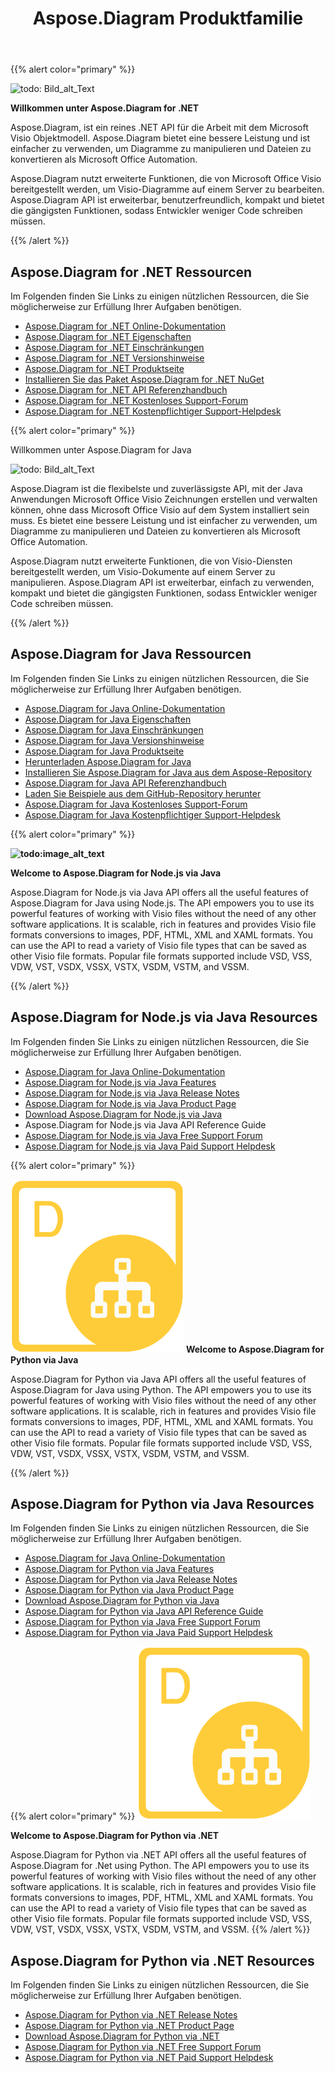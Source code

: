 ﻿---
title: Aspose.Diagram Produktfamilie
type: docs
description: Aspose.Diagram provides Visio file formats conversions to images, PDF, HTML, XML and XAML formats. Popular file formats supported include VSD, VSS, VDW, VST, VSDX, VSSX, VSTX, VSDM, VSTM, and VSSM.
weight: 10
url: /de/
---
{{% alert color="primary" %}}

![todo: Bild_alt_Text](home_1.png)

**Willkommen unter Aspose.Diagram for .NET**

Aspose.Diagram, ist ein reines .NET API für die Arbeit mit dem Microsoft Visio Objektmodell. Aspose.Diagram bietet eine bessere Leistung und ist einfacher zu verwenden, um Diagramme zu manipulieren und Dateien zu konvertieren als Microsoft Office Automation.

 Aspose.Diagram nutzt erweiterte Funktionen, die von Microsoft Office Visio bereitgestellt werden, um Visio-Diagramme auf einem Server zu bearbeiten. Aspose.Diagram API ist erweiterbar, benutzerfreundlich, kompakt und bietet die gängigsten Funktionen, sodass Entwickler weniger Code schreiben müssen.

{{% /alert %}}
## **Aspose.Diagram for .NET Ressourcen**
Im Folgenden finden Sie Links zu einigen nützlichen Ressourcen, die Sie möglicherweise zur Erfüllung Ihrer Aufgaben benötigen.

- [Aspose.Diagram for .NET Online-Dokumentation](/diagram/de/net/)
- [Aspose.Diagram for .NET Eigenschaften](/diagram/de/net/feature-list/)
- [Aspose.Diagram for .NET Einschränkungen](/diagram/de/net/why-not-automation/)
- [Aspose.Diagram for .NET Versionshinweise](https://releases.aspose.com/de/diagram/net/release-notes/)
- [Aspose.Diagram for .NET Produktseite](https://products.aspose.com/diagram/net/)
- [Installieren Sie das Paket Aspose.Diagram for .NET NuGet](https://www.nuget.org/packages/Aspose.Diagram/)
- [Aspose.Diagram for .NET API Referenzhandbuch](https://reference.aspose.com/diagram/net)
- [Aspose.Diagram for .NET Kostenloses Support-Forum](https://forum.aspose.com/c/diagram/17)
- [Aspose.Diagram for .NET Kostenpflichtiger Support-Helpdesk](https://helpdesk.aspose.com/)

{{% alert color="primary" %}}

Willkommen unter Aspose.Diagram for Java

![todo: Bild_alt_Text](home_2.png)

Aspose.Diagram ist die flexibelste und zuverlässigste API, mit der Java Anwendungen Microsoft Office Visio Zeichnungen erstellen und verwalten können, ohne dass Microsoft Office Visio auf dem System installiert sein muss. Es bietet eine bessere Leistung und ist einfacher zu verwenden, um Diagramme zu manipulieren und Dateien zu konvertieren als Microsoft Office Automation.

Aspose.Diagram nutzt erweiterte Funktionen, die von Visio-Diensten bereitgestellt werden, um Visio-Dokumente auf einem Server zu manipulieren. Aspose.Diagram API ist erweiterbar, einfach zu verwenden, kompakt und bietet die gängigsten Funktionen, sodass Entwickler weniger Code schreiben müssen.

{{% /alert %}}
## **Aspose.Diagram for Java Ressourcen**
Im Folgenden finden Sie Links zu einigen nützlichen Ressourcen, die Sie möglicherweise zur Erfüllung Ihrer Aufgaben benötigen.

- [Aspose.Diagram for Java Online-Dokumentation](/diagram/de/java/)
- [Aspose.Diagram for Java Eigenschaften](/diagram/de/java/feature-list/)
- [Aspose.Diagram for Java Einschränkungen](/diagram/de/java/evaluate-aspose-diagram/)
- [Aspose.Diagram for Java Versionshinweise](https://releases.aspose.com/de/diagram/java/release-notes/)
- [Aspose.Diagram for Java Produktseite](https://products.aspose.com/diagram/java/)
- [Herunterladen Aspose.Diagram for Java](https://releases.aspose.com/java/repo/com/aspose/aspose-diagram/)
- [Installieren Sie Aspose.Diagram for Java aus dem Aspose-Repository](/diagram/de/java/installation/)
- [Aspose.Diagram for Java API Referenzhandbuch](https://reference.aspose.com/diagram/java)
- [Laden Sie Beispiele aus dem GitHub-Repository herunter](https://github.com/aspose-diagram/Aspose.Diagram-for-Java)
- [Aspose.Diagram for Java Kostenloses Support-Forum](https://forum.aspose.com/c/diagram/17)
- [Aspose.Diagram for Java Kostenpflichtiger Support-Helpdesk](https://helpdesk.aspose.com/)


{{% alert color="primary" %}}

**![todo:image_alt_text](home_3.png)**

**Welcome to Aspose.Diagram for Node.js via Java**

Aspose.Diagram for Node.js via Java API offers all the useful features of Aspose.Diagram for Java using Node.js. The API empowers you to use its powerful features of working with Visio files without the need of any other software applications. It is scalable, rich in features and provides Visio file formats conversions to images, PDF, HTML, XML and XAML formats. You can use the API to read a variety of Visio file types that can be saved as other Visio file formats. Popular file formats supported include VSD, VSS, VDW, VST, VSDX, VSSX, VSTX, VSDM, VSTM, and VSSM.

{{% /alert %}}
## **Aspose.Diagram for Node.js via Java Resources**
Im Folgenden finden Sie Links zu einigen nützlichen Ressourcen, die Sie möglicherweise zur Erfüllung Ihrer Aufgaben benötigen.

- [Aspose.Diagram for Java Online-Dokumentation](/diagram/de/nodejsjava/)
- [Aspose.Diagram for Node.js via Java Features](/diagram/de/java/aspose-diagram-for-node-js-via-java-features/)
- [Aspose.Diagram for Node.js via Java Release Notes](https://releases.aspose.com/de/diagram/nodejs/release-notes/)
- [Aspose.Diagram for Node.js via Java Product Page](https://products.aspose.com/diagram/nodejs-java/)
- [Download Aspose.Diagram for Node.js via Java](https://releases.aspose.com/de/diagram/nodejs/)
- Aspose.Diagram for Node.js via Java API Reference Guide
- [Aspose.Diagram for Node.js via Java Free Support Forum](https://forum.aspose.com/c/diagram/17)
- [Aspose.Diagram for Node.js via Java Paid Support Helpdesk](https://helpdesk.aspose.com/)

{{% alert color="primary" %}}

**![todo:image_alt_text](home_4.png)**
**Welcome to Aspose.Diagram for Python via Java**

Aspose.Diagram for Python via Java API offers all the useful features of Aspose.Diagram for Java using Python. The API empowers you to use its powerful features of working with Visio files without the need of any other software applications. It is scalable, rich in features and provides Visio file formats conversions to images, PDF, HTML, XML and XAML formats. You can use the API to read a variety of Visio file types that can be saved as other Visio file formats. Popular file formats supported include VSD, VSS, VDW, VST, VSDX, VSSX, VSTX, VSDM, VSTM, and VSSM.

{{% /alert %}}
## **Aspose.Diagram for Python via Java Resources**
Im Folgenden finden Sie Links zu einigen nützlichen Ressourcen, die Sie möglicherweise zur Erfüllung Ihrer Aufgaben benötigen.

- [Aspose.Diagram for Java Online-Dokumentation](/diagram/de/pythonjava/)
- [Aspose.Diagram for Python via Java Features](/diagram/de/java/feature-list/)
- [Aspose.Diagram for Python via Java Release Notes](https://releases.aspose.com/de/diagram/python-java/release-notes/)
- [Aspose.Diagram for Python via Java Product Page](https://products.aspose.com/diagram/python-java/)
- [Download Aspose.Diagram for Python via Java](https://releases.aspose.com/de/diagram/python-java/)
- [Aspose.Diagram for Python via Java API Reference Guide](https://reference.aspose.com/diagram/python)
- [Aspose.Diagram for Python via Java Free Support Forum](https://forum.aspose.com/c/diagram/17)
- [Aspose.Diagram for Python via Java Paid Support Helpdesk](https://helpdesk.aspose.com/)

{{% alert color="primary" %}}
**![Aspose.Diagram for Python via .NET Product Logo](home_4.png)**

**Welcome to Aspose.Diagram for Python via .NET**

Aspose.Diagram for Python via .NET API offers all the useful features of Aspose.Diagram for .Net using Python. The API empowers you to use its powerful features of working with Visio files without the need of any other software applications. It is scalable, rich in features and provides Visio file formats conversions to images, PDF, HTML, XML and XAML formats. You can use the API to read a variety of Visio file types that can be saved as other Visio file formats. Popular file formats supported include VSD, VSS, VDW, VST, VSDX, VSSX, VSTX, VSDM, VSTM, and VSSM.
{{% /alert %}}

## **Aspose.Diagram for Python via .NET Resources**

Im Folgenden finden Sie Links zu einigen nützlichen Ressourcen, die Sie möglicherweise zur Erfüllung Ihrer Aufgaben benötigen.

- [Aspose.Diagram for Python via .NET Release Notes](https://releases.aspose.com/de/diagram/python-net/release-notes/)
- [Aspose.Diagram for Python via .NET Product Page](https://products.aspose.com/diagram/python-net/)
- [Download Aspose.Diagram for Python via .NET](https://releases.aspose.com/de/diagram/python-net/)
- [Aspose.Diagram for Python via .NET Free Support Forum](https://forum.aspose.com/c/diagram/17)
- [Aspose.Diagram for Python via .NET Paid Support Helpdesk](https://helpdesk.aspose.com/)
